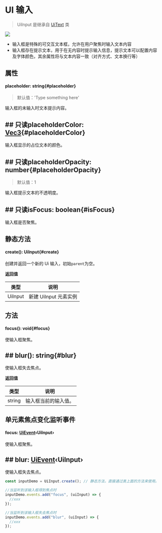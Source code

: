 <script setup>
import '/style.css'
</script>

# UI 输入

> UiInput 是继承自 [UiText](/ClientUI/node/UiText) 类

![](/QQ20240923-102409.png)

- 输入框是特殊的可交互文本框，允许在用户聚焦时输入文本内容
- 输入框存在提示文本，用于在无内容时提示输入信息，提示文本可以配置内容及字体颜色，其余属性将与文本内容一致（对齐方式、文本换行等）

## 属性

#### <font id="API" />placeholder<font id="Type">: string</font>{#placeholder}

> 默认值：'Type something here'

输入框的未输入时文本提示内容。

## ## <font id="API" /><font id="ReadOnly">只读</font>placeholderColor<font id="Type">: [Vec3](/ClientUI/maths/Vec3)</font>{#placeholderColor}

输入框显示的占位文本的颜色。

## ## <font id="API" /><font id="ReadOnly">只读</font>placeholderOpacity<font id="Type">: number</font>{#placeholderOpacity}

> 默认值：1

输入框提示文本的不透明度。

## ## <font id="API" /><font id="ReadOnly">只读</font>isFocus<font id="Type">: boolean</font>{#isFocus}

输入框是否聚焦。

## 静态方法

#### <font id="API" />create()<font id="Type">: UiInput</font>{#create}

创建并返回一个新的 Ui 输入，初始`parent`为空。

**返回值**

| **类型** | **说明**              |
| -------- | --------------------- |
| UiInput  | 新建 UiInput 元素实例 |

## 方法

#### <font id="API" />focus()<font id="Type">: void</font>{#focus}

使输入框聚焦。

## ## <font id="API" />blur()<font id="Type">: string</font>{#blur}

使输入框失去焦点。

**返回值**

| **类型** | **说明**             |
| -------- | -------------------- |
| string   | 输入框当前的输入值。 |

## 单元素焦点变化监听事件

#### <font id="API" />focus<font id="Type">: [UiEvent](/ClientUI/UiEvent)‹UiInput›</font>

使输入框聚焦。

## ## <font id="API" />blur<font id="Type">: [UiEvent](/ClientUI/UiEvent)‹UiInput›</font>

使输入框失去焦点。

```javascript
const inputDemo = UiInput.create(); // 静态方法，直接通过类上面的方法来使用。

//当监听到该输入框得到焦点时
inputDemo.events.add("focus", (uiInput) => {
  //xxx
});

//当监听到该输入框失去焦点时
inputDemo.events.add("blur", (uiInput) => {
  //xxx
});
```

